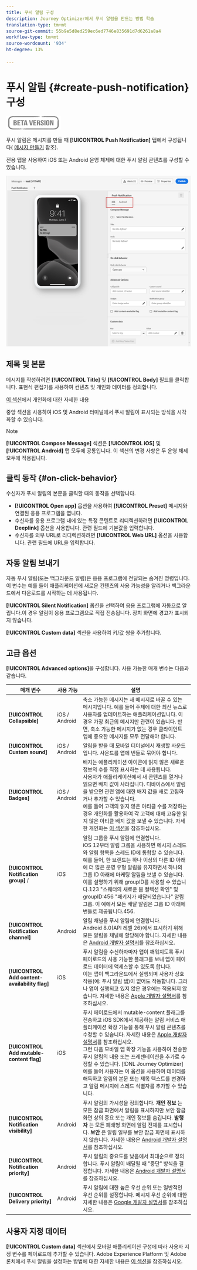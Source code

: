 ```yaml
---
title: 푸시 알림 구성
description: Journey Optimizer에서 푸시 알림을 만드는 방법 학습
translation-type: tm+mt
source-git-commit: 55b9e5d8ed259ec6ed7746e835691d7d6261a8a4
workflow-type: tm+mt
source-wordcount: '934'
ht-degree: 13%

---
```


# 푸시 알림 {#create-push-notification} 구성

![](assets/do-not-localize/badge.png)

푸시 알림은 메시지를 만들 때 **[!UICONTROL Push Notification]** 탭에서 구성됩니다( [메시지 만들기](create-message.md) 참조).

전용 탭을 사용하여 iOS 또는 Android 운영 체제에 대한 푸시 알림 콘텐츠를 구성할 수 있습니다.

![](assets/create-content-push.png)

## 제목 및 본문

메시지를 작성하려면 **[!UICONTROL Title]** 및 **[!UICONTROL Body]** 필드를 클릭합니다. 표현식 편집기를 사용하여 컨텐츠 및 개인화 데이터를 정의합니다.

[이 섹션](personalization/personalize.md)에서 개인화에 대한 자세한 내용

중앙 섹션을 사용하여 iOS 및 Android 터미널에서 푸시 알림이 표시되는 방식을 시각화할 수 있습니다.

>[!NOTE]
>
>**[!UICONTROL Compose Message]** 섹션은 **[!UICONTROL iOS]** 및 **[!UICONTROL Android]** 탭 모두에 공통입니다. 이 섹션의 변경 사항은 두 운영 체제 모두에 적용됩니다.

## 클릭 동작 {#on-click-behavior}

수신자가 푸시 알림의 본문을 클릭할 때의 동작을 선택합니다.

* **[!UICONTROL Open app]** 옵션을 사용하여 **[!UICONTROL Preset]** 메시지와 연결된 응용 프로그램을 엽니다.
* 수신자를 응용 프로그램 내에 있는 특정 콘텐트로 리디렉션하려면 **[!UICONTROL Deeplink]** 옵션을 사용합니다. 관련 필드에 기본값을 입력합니다.
* 수신자를 외부 URL로 리디렉션하려면 **[!UICONTROL Web URL]** 옵션을 사용합니다. 관련 필드에 URL을 입력합니다.

## 자동 알림 보내기

자동 푸시 알림(또는 백그라운드 알림)은 응용 프로그램에 전달되는 숨겨진 명령입니다. 이 변수는 예를 들어 애플리케이션에 새로운 컨텐츠의 사용 가능성을 알리거나 백그라운드에서 다운로드를 시작하는 데 사용됩니다.

**[!UICONTROL Silent Notification]** 옵션을 선택하여 응용 프로그램에 자동으로 알립니다.이 경우 알림이 응용 프로그램으로 직접 전송됩니다. 장치 화면에 경고가 표시되지 않습니다.

**[!UICONTROL Custom data]** 섹션을 사용하여 키/값 쌍을 추가합니다.

## 고급 옵션

**[!UICONTROL Advanced options]**&#x200B;을 구성합니다. 사용 가능한 매개 변수는 다음과 같습니다.

| 매개 변수 | 사용 가능 | 설명 |
|---------|----------|---------|
| **[!UICONTROL Collapsible]** | iOS / Android | 축소 가능한 메시지는 새 메시지로 바꿀 수 있는 메시지입니다. 예를 들어 주제에 대한 최신 뉴스로 사용자를 업데이트하는 애플리케이션입니다. 이 경우 가장 최근의 메시지만 관련이 있습니다. 반면, 축소 가능한 메시지가 없는 경우 클라이언트 앱에 중요한 메시지를 모두 전달해야 합니다. |
| **[!UICONTROL Custom sound]** | iOS / Android | 알림을 받을 때 모바일 터미널에서 재생할 사운드입니다. 사운드를 앱에 번들로 묶어야 합니다. |
| **[!UICONTROL Badges]** | iOS / Android | 배지는 애플리케이션 아이콘에 읽지 않은 새로운 정보의 수를 직접 표시하는 데 사용됩니다. <br/>사용자가 애플리케이션에서 새 콘텐츠를 열거나 읽으면 배지 값이 사라집니다. 디바이스에서 알림을 받으면 관련 앱에 대한 배지 값을 새로 고침하거나 추가할 수 있습니다.<br/>예를 들어 고객의 읽지 않은 아티클 수를 저장하는 경우 개인화를 활용하여 각 고객에 대해 고유한 읽지 않은 아티클 배지 값을 보낼 수 있습니다. 자세한 개인화는 [이 섹션](personalization/personalize.md)을 참조하십시오. |
| **[!UICONTROL Notification group]** / | iOS | 알림 그룹을 푸시 알림에 연결합니다.<br/>iOS 12부터 알림 그룹을 사용하면 메시지 스레드와 알림 항목을 스레드 ID에 통합할 수 있습니다. 예를 들어, 한 브랜드는 하나 이상의 다른 ID 아래에 더 많은 운영 유형 알림을 유지하면서 하나의 그룹 ID 아래에 마케팅 알림을 보낼 수 있습니다.<br/>이를 설명하기 위해 groupID를 사용할 수 있습니다.123 &quot;스웨터의 새로운 봄 컬렉션 확인&quot; 및 groupID:456 &quot;패키지가 배달되었습니다&quot; 알림 그룹. 이 예에서 모든 배달 알림은 그룹 ID 아래에 번들로 제공됩니다.456. |
| **[!UICONTROL Notification channel]** | Android | 알림 채널을 푸시 알림에 연결합니다.<br/>Android 8.0(API 레벨 26)에서 표시하기 위해 모든 알림을 채널에 할당해야 합니다. 자세한 내용은 [Android 개발자 설명서](https://developer.android.com/guide/topics/ui/notifiers/notifications#ManageChannels)를 참조하십시오. |
| **[!UICONTROL Add content-availability flag]** | iOS | 푸시 알림을 수신하자마자 앱이 깨워지도록 푸시 페이로드의 사용 가능한 플래그를 보내 앱이 페이로드 데이터에 액세스할 수 있도록 합니다.<br/> 이는 앱이 백그라운드에서 실행되며 사용자 상호 작용(예: 푸시 알림 탭)이 없어도 작동합니다. 그러나 앱이 실행되고 있지 않은 경우에는 적용되지 않습니다. 자세한 내용은 [Apple 개발자 설명서](https://developer.apple.com/library/content/documentation/NetworkingInternet/Conceptual/RemoteNotificationsPG/CreatingtheNotificationPayload.html)를 참조하십시오. |
| **[!UICONTROL Add mutable-content flag]** | iOS | 푸시 페이로드에서 mutable-content 플래그를 전송하고 iOS SDK에서 제공하는 알림 서비스 애플리케이션 확장 기능을 통해 푸시 알림 콘텐츠를 수정할 수 있습니다. 자세한 내용은 [Apple 개발자 설명서](https://developer.apple.com/library/content/documentation/NetworkingInternet/Conceptual/RemoteNotificationsPG/ModifyingNotifications.html)를 참조하십시오.<br/>그런 다음 모바일 앱 확장 기능을 사용하여 전송한 푸시 알림의 내용 또는 프레젠테이션을 추가로 수정할 수 있습니다.  [!DNL Journey Optimizer] 예를 들어 사용자는 이 옵션을 사용하여 데이터를 해독하고 알림의 본문 또는 제목 텍스트를 변경하고 알림 메시지에 스레드 식별자를 추가할 수 있습니다. |
| **[!UICONTROL Notification visibility]** | Android | 푸시 알림의 가시성을 정의합니다. <b>개인 정보</b> 는 모든 잠금 화면에서 알림을 표시하지만 보안 잠금 화면 상의 중요 또는 개인 정보를 숨깁니다. <b>발행자</b> 는 모든 폐쇄형 화면에 알림 전체를 표시합니다. <b>보안</b> 은 알림 일부를 보안 잠금 화면에 표시하지 않습니다. 자세한 내용은 [Android 개발자 설명서](https://developer.android.com/reference/android/app/Notification)를 참조하십시오. |
| **[!UICONTROL Notification priority]** | Android | 푸시 알림의 중요도를 낮음에서 최대순으로 정의합니다. 푸시 알림이 배달될 때 &quot;중단&quot; 방식을 결정합니다. 자세한 내용은 [Android 개발자 설명서](https://developer.android.com/guide/topics/ui/notifiers/notifications#importance)를 참조하십시오. |
| **[!UICONTROL Delivery priority]** | Android | 푸시 알림에 대한 높은 우선 순위 또는 일반적인 우선 순위를 설정합니다. 메시지 우선 순위에 대한 자세한 내용은 [Google 개발자 설명서](https://firebase.google.com/docs/cloud-messaging/concept-options#setting-the-priority-of-a-message)를 참조하십시오. |

## 사용자 지정 데이터

**[!UICONTROL Custom data]** 섹션에서 모바일 애플리케이션 구성에 따라 사용자 지정 변수를 페이로드에 추가할 수 있습니다. Adobe Experience Platform 및 Adobe 론치에서 푸시 알림을 설정하는 방법에 대한 자세한 내용은 [이 섹션](push-configuration.md)을 참조하십시오.

